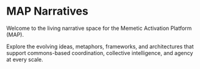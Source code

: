 # MAP Narratives

Welcome to the living narrative space for the Memetic Activation Platform (MAP).

Explore the evolving ideas, metaphors, frameworks, and architectures that support commons-based coordination, collective intelligence, and agency at every scale.